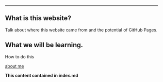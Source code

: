 
---
## What is this website? 
Talk about where this website came from and the potential of GitHub Pages.

## What we will be learning.
How to do this

[about me](https://brandongoff.github.io/skills-github-pages/aboutme)

**This content contained in index.md**
